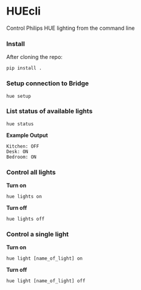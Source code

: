 # HUEcli
Control Philips HUE lighting from the command line


### Install
After cloning the repo:
```
pip install .
```


### Setup connection to Bridge

```
hue setup
```


### List status of available lights

```
hue status
```

**Example Output**
```
Kitchen: OFF
Desk: ON
Bedroom: ON
```


### Control all lights

**Turn on**
```
hue lights on
```

**Turn off**
```
hue lights off
```


### Control a single light

**Turn on**
```
hue light [name_of_light] on
```

**Turn off**
```
hue light [name_of_light] off
```
